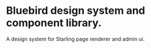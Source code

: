 # Bluebird design system and component library.

A design system for Starling page renderer and admin ui.
